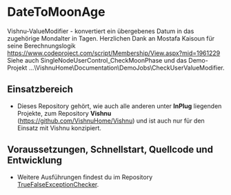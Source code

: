 # DateToMoonAge
Vishnu-ValueModifier - konvertiert ein übergebenes Datum in das zugehörige Mondalter in Tagen.
Herzlichen Dank an Mostafa Kaisoun für seine Berechnungslogik https://www.codeproject.com/script/Membership/View.aspx?mid=1961229
Siehe auch SingleNodeUserControl_CheckMoonPhase und das Demo-Projekt ...\VishnuHome\Documentation\DemoJobs\CheckUserValueModifier.

## Einsatzbereich

  - Dieses Repository gehört, wie auch alle anderen unter **InPlug** liegenden Projekte, zum
   Repository **Vishnu** (https://github.com/VishnuHome/Vishnu) und ist auch nur für den Einsatz mit Vishnu konzipiert.

## Voraussetzungen, Schnellstart, Quellcode und Entwicklung

  - Weitere Ausführungen findest du im Repository [TrueFalseExceptionChecker](https://github.com/InPlug/TrueFalseExceptionChecker).
